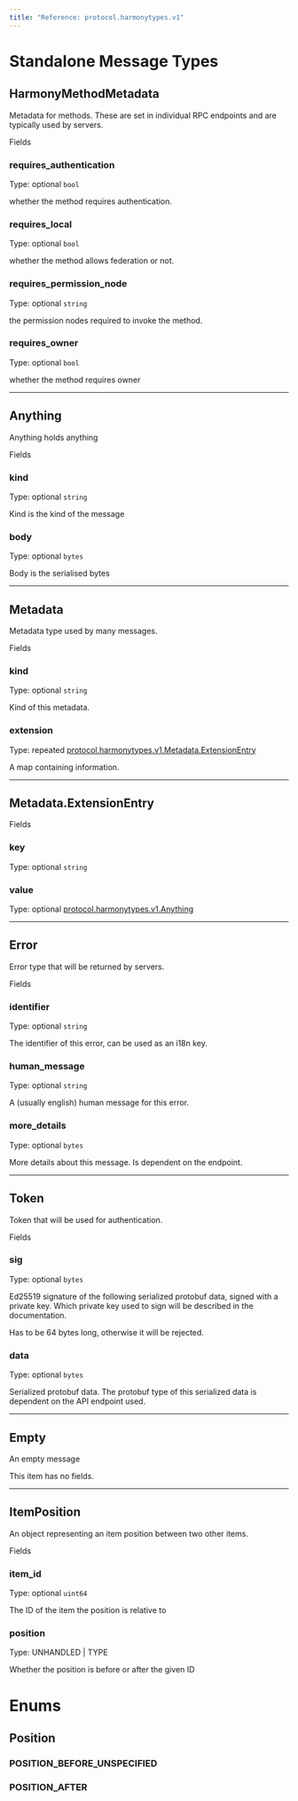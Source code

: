 ```yaml
---
title: "Reference: protocol.harmonytypes.v1"
---
```

# Standalone Message Types 

## <span class="codicon codicon-symbol-structure symbol-structure"></span>HarmonyMethodMetadata
Metadata for methods. These are set in individual RPC endpoints and are
typically used by servers.

<span class="h3" aria-level="3">Fields</span>
### <span class="codicon codicon-symbol-field symbol-field"></span>requires_authentication
Type: optional `bool`

whether the method requires authentication.
### <span class="codicon codicon-symbol-field symbol-field"></span>requires_local
Type: optional `bool`

whether the method allows federation or not.
### <span class="codicon codicon-symbol-field symbol-field"></span>requires_permission_node
Type: optional `string`

the permission nodes required to invoke the method.
### <span class="codicon codicon-symbol-field symbol-field"></span>requires_owner
Type: optional `bool`

whether the method requires owner

------
## <span class="codicon codicon-symbol-structure symbol-structure"></span>Anything
Anything holds anything

<span class="h3" aria-level="3">Fields</span>
### <span class="codicon codicon-symbol-field symbol-field"></span>kind
Type: optional `string`

Kind is the kind of the message
### <span class="codicon codicon-symbol-field symbol-field"></span>body
Type: optional `bytes`

Body is the serialised bytes

------
## <span class="codicon codicon-symbol-structure symbol-structure"></span>Metadata
Metadata type used by many messages.

<span class="h3" aria-level="3">Fields</span>
### <span class="codicon codicon-symbol-field symbol-field"></span>kind
Type: optional `string`

Kind of this metadata.
### <span class="codicon codicon-symbol-field symbol-field"></span>extension
Type: repeated [protocol.harmonytypes.v1.Metadata.ExtensionEntry](#metadataextensionentry)

A map containing information.

------
## <span class="codicon codicon-symbol-structure symbol-structure"></span>Metadata.ExtensionEntry


<span class="h3" aria-level="3">Fields</span>
### <span class="codicon codicon-symbol-field symbol-field"></span>key
Type: optional `string`


### <span class="codicon codicon-symbol-field symbol-field"></span>value
Type: optional [protocol.harmonytypes.v1.Anything](#anything)



------
## <span class="codicon codicon-symbol-structure symbol-structure"></span>Error
Error type that will be returned by servers.

<span class="h3" aria-level="3">Fields</span>
### <span class="codicon codicon-symbol-field symbol-field"></span>identifier
Type: optional `string`

The identifier of this error, can be used as an i18n key.
### <span class="codicon codicon-symbol-field symbol-field"></span>human_message
Type: optional `string`

A (usually english) human message for this error.
### <span class="codicon codicon-symbol-field symbol-field"></span>more_details
Type: optional `bytes`

More details about this message. Is dependent on the endpoint.

------
## <span class="codicon codicon-symbol-structure symbol-structure"></span>Token
Token that will be used for authentication.

<span class="h3" aria-level="3">Fields</span>
### <span class="codicon codicon-symbol-field symbol-field"></span>sig
Type: optional `bytes`

Ed25519 signature of the following serialized protobuf data, signed
with a private key. Which private key used to sign will be described
in the documentation.

Has to be 64 bytes long, otherwise it will be rejected.
### <span class="codicon codicon-symbol-field symbol-field"></span>data
Type: optional `bytes`

Serialized protobuf data.
The protobuf type of this serialized data is dependent on the API endpoint
used.

------
## <span class="codicon codicon-symbol-structure symbol-structure"></span>Empty
An empty message

This item has no fields.

------
## <span class="codicon codicon-symbol-structure symbol-structure"></span>ItemPosition
An object representing an item position between two other items.

<span class="h3" aria-level="3">Fields</span>
### <span class="codicon codicon-symbol-field symbol-field"></span>item_id
Type: optional `uint64`

The ID of the item the position is relative to
### <span class="codicon codicon-symbol-field symbol-field"></span>position
Type: UNHANDLED | TYPE

Whether the position is before or after the given ID

# Enums 

## <span class="codicon codicon-symbol-enum symbol-enum"></span>Position


### <span class="codicon codicon-symbol-enum-member symbol-enum-member"></span>POSITION_BEFORE_UNSPECIFIED


### <span class="codicon codicon-symbol-enum-member symbol-enum-member"></span>POSITION_AFTER


